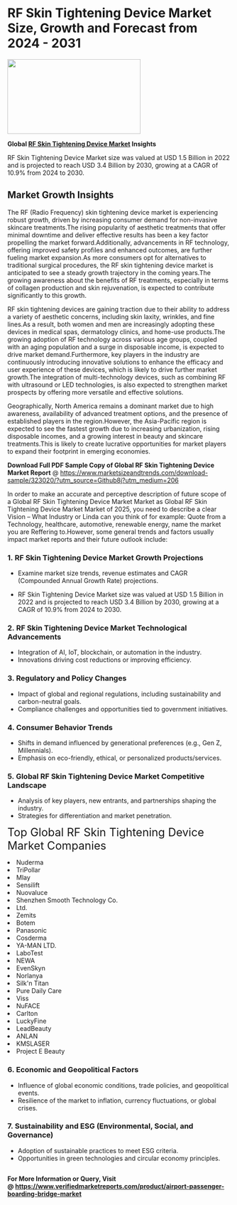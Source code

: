 <H1>RF Skin Tightening Device Market Size, Growth and Forecast from 2024 - 2031</H1><img class="aligncenter size-medium wp-image-584254" src="https://thirdeyenews.in/wp-content/uploads/2024/09/Global-Market-Research-300x168.jpeg" alt="" width="300" height="168" /><p><strong>Global&nbsp;<a href="https://www.marketsizeandtrends.com/download-sample/323020/?utm_source=Github8j?utm_medium=206">RF Skin Tightening Device Market</a> Insights</strong></p><p>RF Skin Tightening Device Market size was valued at USD 1.5 Billion in 2022 and is projected to reach USD 3.4 Billion by 2030, growing at a CAGR of 10.9% from 2024 to 2030.</p><p><h2>Market Growth Insights</h2> <p>The RF (Radio Frequency) skin tightening device market is experiencing robust growth, driven by increasing consumer demand for non-invasive skincare treatments.The rising popularity of aesthetic treatments that offer minimal downtime and deliver effective results has been a key factor propelling the market forward.Additionally, advancements in RF technology, offering improved safety profiles and enhanced outcomes, are further fueling market expansion.As more consumers opt for alternatives to traditional surgical procedures, the RF skin tightening device market is anticipated to see a steady growth trajectory in the coming years.The growing awareness about the benefits of RF treatments, especially in terms of collagen production and skin rejuvenation, is expected to contribute significantly to this growth.</p> <p>RF skin tightening devices are gaining traction due to their ability to address a variety of aesthetic concerns, including skin laxity, wrinkles, and fine lines.As a result, both women and men are increasingly adopting these devices in medical spas, dermatology clinics, and home-use products.The growing adoption of RF technology across various age groups, coupled with an aging population and a surge in disposable income, is expected to drive market demand.Furthermore, key players in the industry are continuously introducing innovative solutions to enhance the efficacy and user experience of these devices, which is likely to drive further market growth.The integration of multi-technology devices, such as combining RF with ultrasound or LED technologies, is also expected to strengthen market prospects by offering more versatile and effective solutions.</p> <p>Geographically, North America remains a dominant market due to high awareness, availability of advanced treatment options, and the presence of established players in the region.However, the Asia-Pacific region is expected to see the fastest growth due to increasing urbanization, rising disposable incomes, and a growing interest in beauty and skincare treatments.This is likely to create lucrative opportunities for market players to expand their footprint in emerging economies.</p> <p><span class=""><strong>Download Full PDF Sample Copy of Global RF Skin Tightening Device Market Report</strong> @ <a href="https://www.marketsizeandtrends.com/download-sample/323020/?utm_source=Github8j?utm_medium=206" target="_blank">https://www.marketsizeandtrends.com/download-sample/323020/?utm_source=Github8j?utm_medium=206</a></span></p><p>In order to make an accurate and perceptive description of future scope of a Global&nbsp;RF Skin Tightening Device Market Market as Global&nbsp;RF Skin Tightening Device Market Market of 2025, you need to describe a clear Vision &ndash; What Industry or Linda can you think of for example: Quote from a Technology, healthcare, automotive, renewable energy, name the market you are Reffering to.However, some general trends and factors usually impact market reports and their future outlook include:</p><h3>1.&nbsp;<strong>RF Skin Tightening Device Market Growth Projections</strong></h3><ul><li>Examine market size trends, revenue estimates and CAGR (Compounded Annual Growth Rate) projections.</li><li><p>RF Skin Tightening Device Market size was valued at USD 1.5 Billion in 2022 and is projected to reach USD 3.4 Billion by 2030, growing at a CAGR of 10.9% from 2024 to 2030.</p></li></ul><h3>2.&nbsp;<strong>RF Skin Tightening Device Market Technological Advancements</strong></h3><ul><li>Integration of AI, IoT, blockchain, or automation in the industry.</li><li>Innovations driving cost reductions or improving efficiency.</li></ul><h3>3.&nbsp;<strong>Regulatory and Policy Changes</strong></h3><ul><li>Impact of global and regional regulations, including sustainability and carbon-neutral goals.</li><li>Compliance challenges and opportunities tied to government initiatives.</li></ul><h3>4.&nbsp;<strong>Consumer Behavior Trends</strong></h3><ul><li>Shifts in demand influenced by generational preferences (e.g., Gen Z, Millennials).</li><li>Emphasis on eco-friendly, ethical, or personalized products/services.</li></ul><h3>5.&nbsp;<strong>Global RF Skin Tightening Device Market Competitive Landscape</strong></h3><ul><li>Analysis of key players, new entrants, and partnerships shaping the industry.</li><li>Strategies for differentiation and market penetration.</li></ul><p data-pm-slice="1 1 []"><span style="color: inherit; font-family: inherit; font-size: 25px;">Top Global RF Skin Tightening Device Market Companies</span></p><div class="" data-test-id=""><p><li>Nuderma</li><li> TriPollar</li><li> Mlay</li><li> Sensilift</li><li> Nuovaluce</li><li> Shenzhen Smooth Technology Co.</li><li> Ltd.</li><li> Zemits</li><li> Botem</li><li> Panasonic</li><li> Cosderma</li><li> YA-MAN LTD.</li><li> LaboTest</li><li> NEWA</li><li> EvenSkyn</li><li> Norlanya</li><li> Silk'n Titan</li><li> Pure Daily Care</li><li> Viss</li><li> NuFACE</li><li> Carlton</li><li> LuckyFine</li><li> LeadBeauty</li><li> ANLAN</li><li> KMSLASER</li><li> Project E Beauty</li></p></div><h3>6.&nbsp;<strong>Economic and Geopolitical Factors</strong></h3><ul><li>Influence of global economic conditions, trade policies, and geopolitical events.</li><li>Resilience of the market to inflation, currency fluctuations, or global crises.</li></ul><h3>7.&nbsp;<strong>Sustainability and ESG (Environmental, Social, and Governance)</strong></h3><ul><li>Adoption of sustainable practices to meet ESG criteria.</li><li>Opportunities in green technologies and circular economy principles.</li></ul><h2><strong style="font-size: 14px;">For More Information or Query, Visit @&nbsp;</strong><a style="background-color: #ffffff; font-size: 14px;" href="https://www.marketsizeandtrends.com/report/rf-skin-tightening-device-market/" target="_blank">https://www.verifiedmarketreports.com/product/airport-passenger-boarding-bridge-market</a></h2>